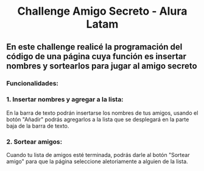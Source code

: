<h1 align="center"> Challenge Amigo Secreto - Alura Latam </h1>

<h2>En este challenge realicé la programación del código de una página cuya función es insertar nombres y sortearlos para jugar al amigo secreto</h2>

<h3> Funcionalidades: </h3>
<h3> 1. Insertar nombres y agregar a la lista: </h3>
<p> En la barra de texto podrán insertarse los nombres de tus amigos, usando el botón "Añadir" podrás agregarlos a la lista que se desplegará en la parte baja de la barra de texto.</Añadir></p> 

<h3>2. Sortear amigos:</h3>
<p> Cuando tu lista de amigos esté terminada, podrás darle al botón "Sortear amigo" para que la página seleccione aletoriamente a alguien de la lista.</p>
